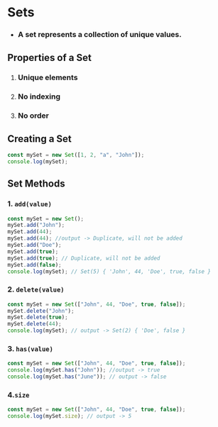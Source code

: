 # Sets

- ### A set represents a collection of unique values.

## Properties of a Set

1. ### Unique elements
1. ### No indexing 
1. ### No order 

## Creating a Set

```javascript
const mySet = new Set([1, 2, "a", "John"]);
console.log(mySet);
```

## Set Methods

### 1. `add(value)`

```javascript
const mySet = new Set();
mySet.add("John");
mySet.add(44);
mySet.add(44); //output -> Duplicate, will not be added
mySet.add("Doe");
mySet.add(true);
mySet.add(true); // Duplicate, will not be added
mySet.add(false);
console.log(mySet); // Set(5) { 'John', 44, 'Doe', true, false }
```

### 2. `delete(value)`

```javascript
const mySet = new Set(["John", 44, "Doe", true, false]);
mySet.delete("John");
mySet.delete(true);
mySet.delete(44);
console.log(mySet); // output -> Set(2) { 'Doe', false }
```

### 3. `has(value)`

```javascript
const mySet = new Set(["John", 44, "Doe", true, false]);
console.log(mySet.has("John")); //output -> true
console.log(mySet.has("June")); // output -> false
```

### 4.`size`

```javascript
const mySet = new Set(["John", 44, "Doe", true, false]);
console.log(mySet.size); // output -> 5
```